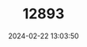 ---
title: "12893"
category: "Maxomys bartelsii"
draft: false
date: 2024-02-22 13:03:50
languages:
  English: ["Bartels's Spiny Rat", "Bartels’s Javan Maxomys"]
---